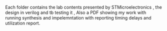 Each folder contains the lab contents presented by STMicroelectronics , the design in verilog and tb testing it , Also a PDF showing my work with running synthesis and impelemntation with reporting timing delays and utilization report.
